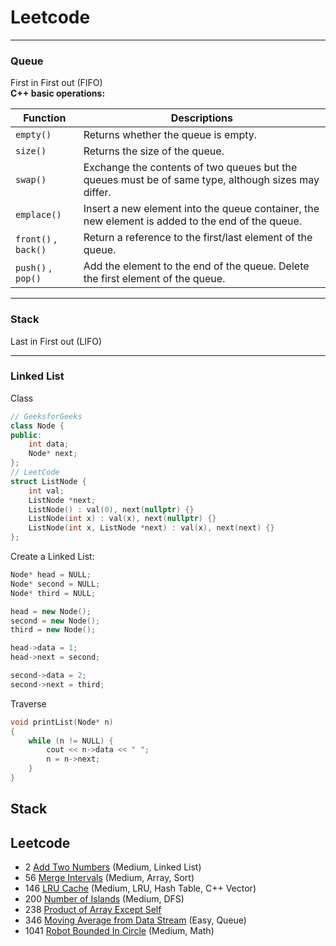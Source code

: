 # Leetcode

---

### Queue
First in First out (FIFO)  
__C++ basic operations:__  

| Function  | Descriptions |
| --------- | --- |
| `empty()` | Returns whether the queue is empty. |
| `size()`  | Returns the size of the queue. |
| `swap()`  | Exchange the contents of two queues but the queues must be of same type, although sizes may differ. |
| `emplace()` | Insert a new element into the queue container, the new element is added to the end of the queue. |
| `front()` , `back()` | Return a reference to the first/last element of the queue. |
| `push()` , `pop()` | Add the element to the end of the queue. Delete the first element of the queue. |

---

### Stack
Last in First out (LIFO)

---

### Linked List
Class
```c++
// GeeksforGeeks
class Node {
public:
    int data;
    Node* next;
};
// LeetCode
struct ListNode {
    int val;
    ListNode *next;
    ListNode() : val(0), next(nullptr) {}
    ListNode(int x) : val(x), next(nullptr) {}
    ListNode(int x, ListNode *next) : val(x), next(next) {}
};
```
Create a Linked List:
```c++
Node* head = NULL;
Node* second = NULL;
Node* third = NULL;

head = new Node();
second = new Node();
third = new Node();

head->data = 1;
head->next = second;

second->data = 2;
second->next = third;
```
Traverse
```c++
void printList(Node* n)
{
    while (n != NULL) {
        cout << n->data << " ";
        n = n->next;
    }
}
```

## Stack

## Leetcode
- 2 [Add Two Numbers](Questions/2.md) (Medium, Linked List)
- 56 [Merge Intervals](Questions/56.md) (Medium, Array, Sort)
- 146 [LRU Cache](Questions/146.md) (Medium, LRU, Hash Table, C++ Vector)
- 200 [Number of Islands](Questions/200.md) (Medium, DFS)
- 238 [Product of Array Except Self](Questions/238.md)
- 346 [Moving Average from Data Stream](Questions/346.md) (Easy, Queue)
- 1041 [Robot Bounded In Circle](Questions/1041.md) (Medium, Math)
